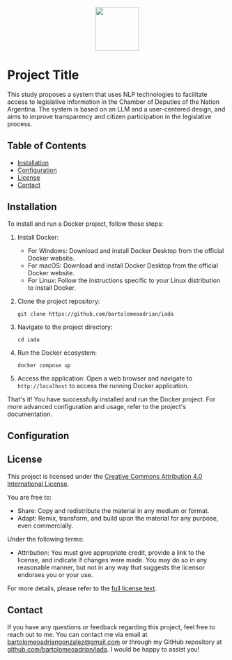 <p align="center">
  <img src="https://app.hcdn.gob.ar/assets/img/logo-hcdn.png" height="100px"/>
</p>

# Project Title

This study proposes a system that uses NLP technologies to facilitate access to legislative information in the Chamber of Deputies of the Nation Argentina. The system is based on an LLM and a user-centered design, and aims to improve transparency and citizen participation in the legislative process.

## Table of Contents

- [Installation](#installation)
- [Configuration](#configuration)
- [License](#license)
- [Contact](#contact)

## Installation

To install and run a Docker project, follow these steps:

1. Install Docker:

   - For Windows: Download and install Docker Desktop from the official Docker website.
   - For macOS: Download and install Docker Desktop from the official Docker website.
   - For Linux: Follow the instructions specific to your Linux distribution to install Docker.

2. Clone the project repository:

   ```
   git clone https://github.com/bartolomeoadrian/iada
   ```

3. Navigate to the project directory:

   ```
   cd iada
   ```

4. Run the Docker ecosystem:

   ```
   docker compose up
   ```

5. Access the application:
   Open a web browser and navigate to `http://localhost` to access the running Docker application.

That's it! You have successfully installed and run the Docker project. For more advanced configuration and usage, refer to the project's documentation.

## Configuration

## License

This project is licensed under the [Creative Commons Attribution 4.0 International License](https://creativecommons.org/licenses/by/4.0/).

You are free to:

- Share: Copy and redistribute the material in any medium or format.
- Adapt: Remix, transform, and build upon the material for any purpose, even commercially.

Under the following terms:

- Attribution: You must give appropriate credit, provide a link to the license, and indicate if changes were made. You may do so in any reasonable manner, but not in any way that suggests the licensor endorses you or your use.

For more details, please refer to the [full license text](https://creativecommons.org/licenses/by/4.0/legalcode).

## Contact

If you have any questions or feedback regarding this project, feel free to reach out to me. You can contact me via email at [bartolomeoadriangonzalez@gmail.com](mailto:bartolomeoadriangonzalez@gmail.com) or through my GitHub repository at [github.com/bartolomeoadrian/iada](github.com/bartolomeoadrian/iada). I would be happy to assist you!
